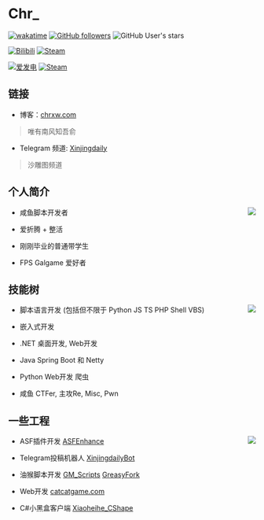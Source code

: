 # Chr_

[![wakatime](https://wakatime.com/badge/user/b4bae5c0-fb6f-4358-a4e7-eac48974fd1a.svg)](https://wakatime.com/@b4bae5c0-fb6f-4358-a4e7-eac48974fd1a)
[![GitHub followers](https://img.shields.io/github/followers/chr233?logo=github)](https://github.com/chr233?tab=followers)
![GitHub User's stars](https://img.shields.io/github/stars/chr233?logo=github)

[![Bilibili](https://img.shields.io/badge/bilibili-Chr__-00A2D8.svg?logo=bilibili)](https://space.bilibili.com/5805394)
[![Steam](https://img.shields.io/badge/steam-Chr__-1B2838.svg?logo=steam)](https://steamcommunity.com/id/Chr_)

[![爱发电](https://img.shields.io/badge/爱发电-chr__-ea4aaa.svg?logo=github-sponsors)](https://afdian.net/@chr233)
[![Steam](https://img.shields.io/badge/steam-donate-1B2838.svg?logo=steam)](https://steamcommunity.com/tradeoffer/new/?partner=221260487&token=xgqMgL-i)


## 链接

- 博客：[chrxw.com](https://blog.chrxw.com) 
> 唯有南风知吾俞

- Telegram 频道: [Xinjingdaily](https://t.me/xinjingdaily)
> 沙雕图频道

## 个人简介

<a href="#">
  <img align="right" src="https://github-readme-stats.vercel.app/api?username=chr233&theme=vue-dark&show_icons=true">
</a>

- 咸鱼脚本开发者

- 爱折腾 + 整活

- 刚刚毕业的普通带学生

- FPS Galgame 爱好者

## 技能树

<a href="#">
  <img align="right" src="https://github-readme-stats.vercel.app/api/top-langs/?username=chr233&theme=vue-dark&layout=compact&hide=css,html">
</a>

- 脚本语言开发 (包括但不限于 Python JS TS PHP Shell VBS)

- 嵌入式开发

- .NET 桌面开发, Web开发

- Java Spring Boot 和 Netty

- Python Web开发 爬虫

- 咸鱼 CTFer, 主攻Re, Misc, Pwn

## 一些工程

<a href="#">
  <img align="right" src="https://count.getloli.com/get/@chr33?theme=gelbooru">
</a>

- ASF插件开发 [ASFEnhance](https://github.com/chr233/ASFEnhance)

- Telegram投稿机器人 [XinjingdailyBot](https://github.com/chr233/XinjingdailyBot)

- 油猴脚本开发 [GM_Scripts](https://github.com/chr233/GM_Scripts) [GreasyFork](https://greasyfork.org/zh-CN/users/719636-chr233)

- Web开发 [catcatgame.com](http://catcatgame.com/)

- C#小黑盒客户端 [Xiaoheihe_CShape](https://github.com/chr233/Xiaoheihe_CShape)
